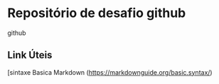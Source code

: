 # Repositório de desafio github
github

## Link Úteis
[sintaxe Basica Markdown (https://markdownguide.org/basic.syntax/)
